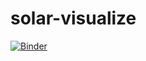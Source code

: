 # solar-visualize
[![Binder](https://mybinder.org/badge_logo.svg)](https://mybinder.org/v2/gh/PL-SineAmor/solar-visualize/master?urlpath=%2Fvoila%2Frender%2FComparison_Visualize.ipynb)
